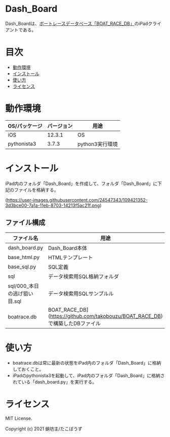 # Dash_Board

Dash_Boardは、[ボートレースデータベース「BOAT_RACE_DB」](https://github.com/takobouzu/BOAT_RACE_DB)のiPadクライアントである。

# 目次

- [動作環境](#動作環境)
- [インストール](#インストール)
- [使い方](#使い方)
- [ライセンス](#ライセンス)

# 動作環境

| OS/パッケージ      | バージョン | 用途                   |
| ------------------ | ---------- | ---------------------- |
| iOS         | 12.3.1     | OS                     |
| pythonista3 | 3.7.3      | python3実行環境           |


# インストール

iPad内のフォルダ「Dash_Board」を作成して、フォルダ「Dash_Board」に下記のファイルを格納する。


(https://user-images.githubusercontent.com/24547343/109421352-3d3bce00-7a1a-11eb-8703-14213f5ac21f.png)

## ファイル構成

| ファイル名      | 用途                   |
| ------------- | ---------------------- |
|dash_board.py  | Dash_Board本体         |
|base_html.py| HTMLテンプレート           |
|base_sql.py| SQL定義          |
|sql| データ検索用SQL格納フォルダ           |
|sql/000_本日の逃げ狙い目.sql|データ検索用SQLサンプルル          |
|boatrace.db|BOAT_RACE_DB](https://github.com/takobouzu/BOAT_RACE_DB)で構築したDBファイル|


# 使い方

+ boatrace.dbは常に最新の状態をiPad内のフォルダ「Dash_Board」に格納しておくこと。
+ iPadのpythonista3を起動して、iPad内のフォルダ「Dash_Board」に格納されている「dash_board.py」を実行する。

# ライセンス

MIT License.

Copyright (c) 2021 蛸坊主/たこぼうず

